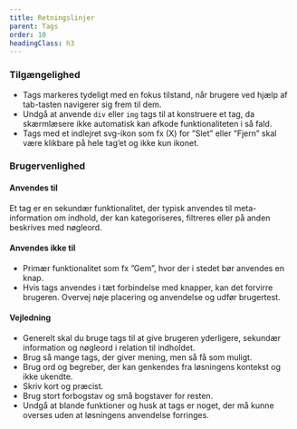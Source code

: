 ```yaml
---
title: Retningslinjer
parent: Tags
order: 10
headingClass: h3
---
```


<h3 class="h4">Tilgængelighed</h3>

- Tags markeres tydeligt med en fokus tilstand, når brugere ved hjælp af tab-tasten navigerer sig frem til dem.
- Undgå at anvende <code>div</code> eller <code>img</code> tags til at konstruere et tag, da skærmlæsere ikke automatisk kan afkode funktionaliteten i så fald.
- Tags med et indlejret svg-ikon som fx (X) for ”Slet” eller ”Fjern” skal være klikbare på hele tag’et og ikke kun ikonet.

<h3 class="h4">Brugervenlighed</h3>
<h4 class="h5">Anvendes til</h4>

Et tag er en sekundær funktionalitet, der typisk anvendes til meta-information om indhold, der kan kategoriseres, filtreres eller på anden beskrives med nøgleord.

<h4 class="h5">Anvendes ikke til</h4>

- Primær funktionalitet som fx ”Gem”, hvor der i stedet bør anvendes en knap.
- Hvis tags anvendes i tæt forbindelse med knapper, kan det forvirre brugeren. Overvej nøje placering og anvendelse og udfør brugertest.

<h4 class="h5">Vejledning</h4>

- Generelt skal du bruge tags til at give brugeren yderligere, sekundær information og nøgleord i relation til  indholdet. 
- Brug så mange tags, der giver mening, men så få som muligt.
- Brug ord og begreber, der kan genkendes fra løsningens kontekst og ikke ukendte. 
- Skriv kort og præcist.
- Brug stort forbogstav og små bogstaver for resten.
- Undgå at blande funktioner og husk at tags er noget, der må kunne overses uden at løsningens anvendelse forringes. 
